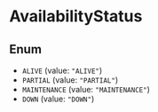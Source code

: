 # AvailabilityStatus

## Enum

* `ALIVE` (value: `"ALIVE"`)
* `PARTIAL` (value: `"PARTIAL"`)
* `MAINTENANCE` (value: `"MAINTENANCE"`)
* `DOWN` (value: `"DOWN"`)
